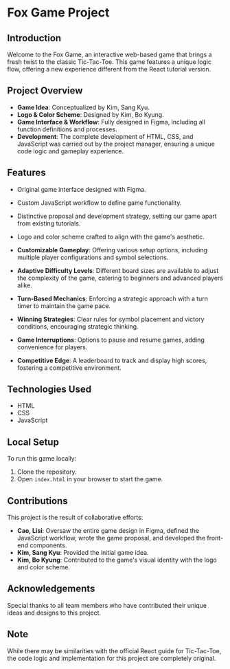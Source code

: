 # Fox Game Project

## Introduction
Welcome to the Fox Game, an interactive web-based game that brings a fresh twist to the classic Tic-Tac-Toe. This game features a unique logic flow, offering a new experience different from the React tutorial version.

## Project Overview
- **Game Idea**: Conceptualized by Kim, Sang Kyu.
- **Logo & Color Scheme**: Designed by Kim, Bo Kyung.
- **Game Interface & Workflow**: Fully designed in Figma, including all function definitions and processes.
- **Development**: The complete development of HTML, CSS, and JavaScript was carried out by the project manager, ensuring a unique code logic and gameplay experience.

## Features
- Original game interface designed with Figma.
- Custom JavaScript workflow to define game functionality.
- Distinctive proposal and development strategy, setting our game apart from existing tutorials.
- Logo and color scheme crafted to align with the game's aesthetic.

- **Customizable Gameplay**: Offering various setup options, including multiple player configurations and symbol selections.
- **Adaptive Difficulty Levels**: Different board sizes are available to adjust the complexity of the game, catering to beginners and advanced players alike.
- **Turn-Based Mechanics**: Enforcing a strategic approach with a turn timer to maintain the game pace.
- **Winning Strategies**: Clear rules for symbol placement and victory conditions, encouraging strategic thinking.
- **Game Interruptions**: Options to pause and resume games, adding convenience for players.
- **Competitive Edge**: A leaderboard to track and display high scores, fostering a competitive environment.

## Technologies Used
- HTML
- CSS
- JavaScript

## Local Setup
To run this game locally:
1. Clone the repository.
2. Open `index.html` in your browser to start the game.

## Contributions
This project is the result of collaborative efforts:
- **Cao, Lisi**: Oversaw the entire game design in Figma, defined the JavaScript workflow, wrote the game proposal, and developed the front-end components.
- **Kim, Sang Kyu**: Provided the initial game idea.
- **Kim, Bo Kyung**: Contributed to the game's visual identity with the logo and color scheme.

## Acknowledgements
Special thanks to all team members who have contributed their unique ideas and designs to this project.

## Note
While there may be similarities with the official React guide for Tic-Tac-Toe, the code logic and implementation for this project are completely original.

